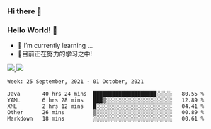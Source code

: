 ### Hi there 👋
### Hello World! 🙌

- 🌱 I’m currently learning ...
- 📖目前正在努力的学习之中!

<a href="https://github.com/anuraghazra/github-readme-stats">
  <img src="https://github-readme-stats.vercel.app/api?username=keyboardWithDream&show_icons=true&repo=github-readme-stats" />
</a>
<a href="https://github.com/anuraghazra/convoychat">
  <img src="https://github-readme-stats.vercel.app/api/top-langs/?username=keyboardWithDream&layout=compact&repo=convoychat" />
</a>



<!--START_SECTION:waka-->
```text
Week: 25 September, 2021 - 01 October, 2021

Java       40 hrs 24 mins  ████████████████████░░░░░   80.55 % 
YAML       6 hrs 28 mins   ███▒░░░░░░░░░░░░░░░░░░░░░   12.89 % 
XML        2 hrs 12 mins   █░░░░░░░░░░░░░░░░░░░░░░░░   04.41 % 
Other      26 mins         ▒░░░░░░░░░░░░░░░░░░░░░░░░   00.89 % 
Markdown   18 mins         ░░░░░░░░░░░░░░░░░░░░░░░░░   00.61 % 
```
<!--END_SECTION:waka-->
